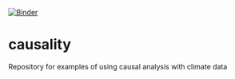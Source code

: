 [![Binder](https://mybinder.org/badge_logo.svg)](https://mybinder.org/v2/gh/informatics-lab/causality/sam_test)
# causality
Repository for examples of using causal analysis with climate data

